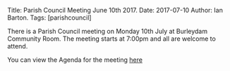 <!--
.. title: Parish Council Meeting June 10th 2017.
.. slug: 2017-06-10-parish-council-meeting
.. date: 2017-06-10 13:49:30 UTC
.. tags: parishcouncil
.. category:
.. link:
.. description:
.. type: text
-->


Title: Parish Council Meeting June 10th 2017.
Date: 2017-07-10
Author: Ian Barton.
Tags: [parishcouncil]

There is a Parish Council meeting on Monday 10th July at Burleydam
Community Room. The meeting starts at 7:00pm and all are welcome to attend.

You can view the Agenda for the meeting
[here](https://drive.google.com/drive/folders/https://drive.google.com/drive/folders/0B2XEOILWjIK3ek1LbXdJMWpzZnM)
